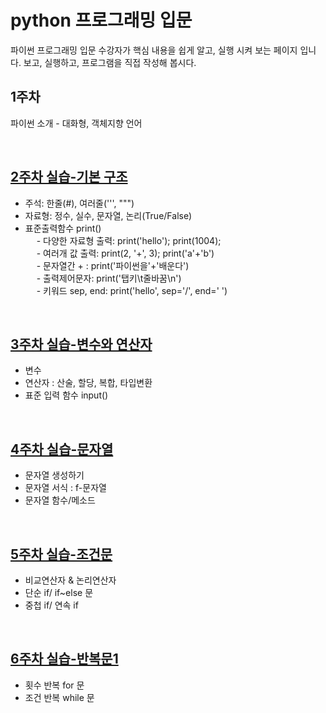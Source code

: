 # python 프로그래밍 입문
파이썬 프로그래밍 입문 수강자가 핵심 내용을 쉽게 알고, 실행 시켜 보는 페이지 입니다.
보고, 실행하고, 프로그램을 직접 작성해 봅시다.

## 1주차
파이썬 소개 - 대화형, 객체지향 언어

<br>

## [2주차 실습-기본 구조](https://github.com/baek-study/python/blob/main/week2.ipynb)
<ul>
  <li>주석: 한줄(#), 여러줄(''', """) </li>
  <li>자료형: 정수, 실수, 문자열, 논리(True/False) </li>
  <li>표준출력함수 print()<br>
  &emsp; - 다양한 자료형 출력: print('hello'); print(1004); <br>
  &emsp; - 여러개 값 출력: print(2, '+', 3); print('a'+'b')<br>
  &emsp; - 문자열간 + : print('파이썬을'+'배운다') <br> 
  &emsp; - 출력제어문자: print('탭키\t줄바꿈\n')<br>
  &emsp; - 키워드 sep, end: print('hello', sep='/', end=' ') <br>  
 </li>
</ul>

<br>

## [3주차 실습-변수와 연산자](https://github.com/baek-study/python/blob/main/week3.ipynb)
<ul>
<li>변수 <br></li>
<li>연산자 : 산술, 할당, 복합, 타입변환<br></li>
<li>표준 입력 함수 input()<br></li>
</ul>
<br>

## [4주차 실습-문자열](https://github.com/baek-study/python/blob/main/week4.ipynb)
<ul>
<li>문자열 생성하기 <br></li>
<li>문자열 서식 : f-문자열<br></li>
<li>문자열 함수/메소드 <br></li>
</ul>

<br>

## [5주차 실습-조건문](https://github.com/baek-study/python/blob/main/week5.ipynb)
<ul>
<li>비교연산자 & 논리연산자 <br></li>
<li>단순 if/ if~else 문<br></li>
<li>중첩 if/ 연속 if <br></li>
</ul>

<br>

## [6주차 실습-반복문1](https://github.com/baek-study/python/blob/main/week6.ipynb)
<ul>
<li>횟수 반복 for 문 <br></li>
<li>조건 반복 while 문 <br></li>
</ul>

<br>
